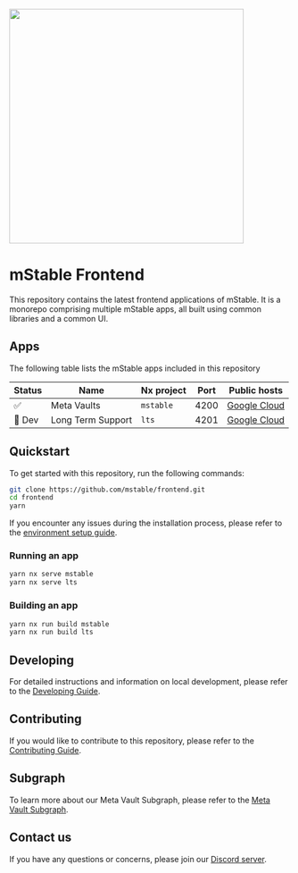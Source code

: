 <br/>
<img src="https://mstable.org/assets/img/email/mstable_logo_horizontal_black.png" width="420" >

<br />

# mStable Frontend

This repository contains the latest frontend applications of mStable. It is a monorepo comprising multiple mStable apps, all built using common libraries and a common UI.

## Apps

The following table lists the mStable apps included in this repository

| Status | Name              | Nx project | Port | Public hosts                                            |
| ------ | ----------------- | ---------- | ---- | ------------------------------------------------------- |
| ✅     | Meta Vaults       | `mstable`  | 4200 | [Google Cloud](https://yield.mstable.org/)              |
| 🚧 Dev | Long Term Support | `lts`      | 4201 | [Google Cloud](https://apps-lts--dev-vite2x32.web.app/) |

## Quickstart
To get started with this repository, run the following commands:

```bash
git clone https://github.com/mstable/frontend.git
cd frontend
yarn
```
If you encounter any issues during the installation process, please refer to the [environment setup guide](./DEVELOPING.md#environment-setup).

### Running an app

```bash
yarn nx serve mstable
yarn nx serve lts
```

### Building an app

```bash
yarn nx run build mstable
yarn nx run build lts
```

## Developing

For detailed instructions and information on local development, please refer to the [Developing Guide](./docs/DEVELOPING.md).

## Contributing

If you would like to contribute to this repository, please refer to the [Contributing Guide](./docs/CONTRIBUTING.md).

## Subgraph

To learn more about our Meta Vault Subgraph, please refer to the [Meta Vault Subgraph](./docs/SUBGRAPH.md).

## Contact us

If you have any questions or concerns, please join our [Discord server](https://discordapp.com/channels/525087739801239552/).

